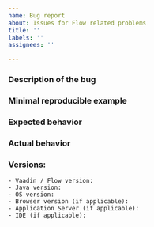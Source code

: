 ```yaml
---
name: Bug report
about: Issues for Flow related problems
title: ''
labels: ''
assignees: ''

---
```


<!--
Please READ these instructions & USE the issue template below, Thank You!

For general support from the community, use https://stackoverflow.com/questions/tagged/vaadin (or tag vaadin-flow) or Vaadin discord chat https://discord.gg/MYFq5RTbBn instead.

NOTE: Issues concerning UI components (e.g. Button, Grid, TextField, ...) should go to the components repository https://github.com/vaadin/flow-components .


Good quality bug report increases the likelihood to get the bug fixed. A bad quality one will likely be just closed. Please use the following template to report bugs.
-->
### Description of the bug
<!-- Explain briefly what is broken -->
### Minimal reproducible example
<!-- What are the steps to reproduce the issue, example project or a code snippet without dependencies -->
### Expected behavior
<!-- What should happen -->
### Actual behavior
<!-- What actually happens, attach server/browser logs when there are errors/exceptions -->
### Versions:
    - Vaadin / Flow version:
    - Java version:
    - OS version:
    - Browser version (if applicable):
    - Application Server (if applicable):
    - IDE (if applicable):

